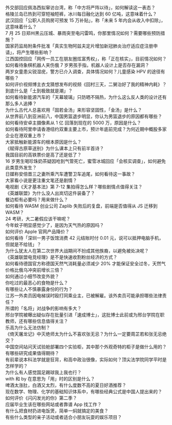 外交部回应佩洛西拟窜访台湾，称「中方将严阵以待」，如何解读这一表态？  
格陵兰岛已热到可穿短袖短裤，冰川每日融化达到 60 亿吨，这意味着什么？  
武汉回应「公职人员购房可预发 15 万补贴」，称「未来 5 年内会从收入中扣除」，这意味着什么？  
7 月 25 日郑州黑云压城、暴雨突至电闪雷鸣，你那里情况如何？需要哪些预防措施？  
国家药监局附条件批准「真实生物阿兹夫定片增加新冠肺炎治疗适应症注册申请」，将产生哪些影响？  
江西国控回应「网传一员工在朋友圈炫富秀权」，称「正在核实」，目前情况如何？  
如何看待象棋机器人夹伤俄 7 岁男孩手指，机器人设计上是否存在漏洞？  
两岁女童患尖锐湿疣，警方已介入调查，具体情况如何？儿童感染 HPV 的途径有哪些？  
如何评价视频博主衣戈猜想发布的视频《回村三天，二舅治好了我的精神内耗》？  
到底什么是「土到极致就是潮」？  
如何看待新能源汽车的「天幕玻璃」只防晒不隔热，为什么这么反人类的设计还有那么多人追捧？  
为什么古代人总喜欢用「固若金汤」来形容坚固性，「金汤」是什么？  
从世界前八到亚洲前八，中国男篮退步明显，你认为男篮退步的原因都有哪些？  
如何看待安卓主摄像素从 1 亿 回落到现在的 5000 万，原因是什么？  
如何看待阿里申请香港纽约双重主要上市，预计年底前完成？为何近期中概股多家企业在港双重上市？  
大家抵触新能源车的根本原因是什么？  
《赋得古原草送别》为什么课本上只有前半首诗？  
我国目前的高铁票价是高了还是低了？  
16 岁男生喝珍珠奶茶疑因呛到气管死亡，蜜雪冰城回应「会核实调查」，如何避免此类意外发生？  
日媒称安倍晋三之妻所乘汽车遭警卫车追尾，如何看待这一事故？  
大家看小说是更注重文笔还是剧情？  
电视剧《天才基本法》第 7-12 集拍得怎么样？哪些剧情点值得关注？  
《英雄联盟》为什么没人出岚切这件装备了？  
餐边柜有必要吗？用来做什么？  
如何看待 WASM 创业公司 Zaplib 失败后的复盘，前端是否值得从 JS 迁移到 WASM？  
24 考研，大二暑假应该干嘛呢？  
今年蚊子明显感觉少了，是因为天气热的原因吗？  
如何评价 Apple 官网产品降价？  
如何看待「深圳一男子饭馆消费 42 元结账时付 0.01 元，说可以抵押电脑手机，但就是不给钱」？  
为什么犹太人在第二次世界大战期间不扮成其他族裔，以避免被处决呢？  
《英雄联盟电竞经理》是不是快速收割粉丝经济的方式？  
如何看待德国官方称德国天然气消耗量必须减少 20% 才能保证安全过冬，天然气价格比俄乌冲突前增长三倍？  
如何通过小细节改变外貌？  
你吃过的最恶心的食物是什么？  
有哪些让人不慎暴露身份的行为？  
江苏一外卖员因电梯误时殴打同乘业主，已被解雇。该外卖员可能承担哪些法律责任？  
所谓的「名将」对战争的影响有多大？  
邢台学院被曝出疑似存在批量引进「速成博士」，这批博士此前或为邢台学院在职教师，还有哪些信息值得关注？  
乐高为什么无法仿制？  
《倚天屠龙记》中灭绝师太为什么不喜欢张无忌？为什么一定要周芷若和张无忌绝交？  
中国空间站问天试验舱部署四个实验柜，其中那个外观奇特的柜子是做什么用的？有哪些研究成果值得期待？  
有前辈说本科法学就是狂背，和高中政治很像，实际如何？顶尖法学院同学平时是怎样学的？  
为什么有人感觉国足踢球我上我也行？  
with 和 by 在意思为「用」时的区别是什么？  
啤酒太涨肚，白酒又太烈，有什么度数不高的夏日好酒推荐？  
现在数学、物理、化学的基础知识体系中，有哪些经典公式是中国人提出来的？  
如何评价《闪闪发光的你》第二季？  
应届毕业生该在哪些网站或者靠谱 App 找工作？  
有什么把食材扔进电饭煲，简单一焖就搞定的美食？  
有些什么类型的亲子活动或者适合小朋友玩耍的娱乐项目？  
